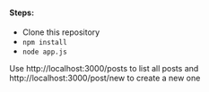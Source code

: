 #### Steps: 
- Clone this repository
- `npm install`
- `node app.js`

Use http://localhost:3000/posts to list all posts and http://localhost:3000/post/new to create a new one